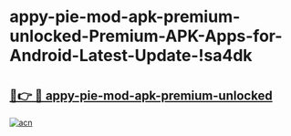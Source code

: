 # appy-pie-mod-apk-premium-unlocked-Premium-APK-Apps-for-Android-Latest-Update-!sa4dk

# <h2><a href="https://4qhier.esa.edu.pl?title=appy-pie-mod-apk-premium-unlocked&ref=sa4dk">🔗👉 🔴 appy-pie-mod-apk-premium-unlocked</a></h2>

[![acn](https://github.com/user-attachments/assets/0f9c940e-d8b0-45ae-aac7-cd30a18b3e1c)](https://4qhier.esa.edu.pl?title=appy-pie-mod-apk-premium-unlocked&ref=sa4dk)


